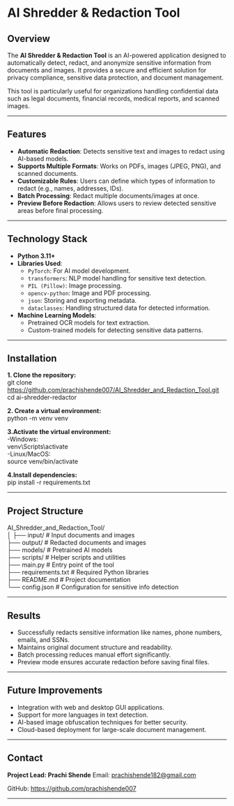 # AI Shredder & Redaction Tool

## Overview
The **AI Shredder & Redaction Tool** is an AI-powered application designed to automatically detect, redact, and anonymize sensitive information from documents and images. It provides a secure and efficient solution for privacy compliance, sensitive data protection, and document management.

This tool is particularly useful for organizations handling confidential data such as legal documents, financial records, medical reports, and scanned images.  

---

## Features
- **Automatic Redaction**: Detects sensitive text and images to redact using AI-based models.
- **Supports Multiple Formats**: Works on PDFs, images (JPEG, PNG), and scanned documents.
- **Customizable Rules**: Users can define which types of information to redact (e.g., names, addresses, IDs).
- **Batch Processing**: Redact multiple documents/images at once.
- **Preview Before Redaction**: Allows users to review detected sensitive areas before final processing.

---

## Technology Stack
- **Python 3.11+**
- **Libraries Used**:
  - `PyTorch`: For AI model development.
  - `transformers`: NLP model handling for sensitive text detection.
  - `PIL (Pillow)`: Image processing.
  - `opencv-python`: Image and PDF processing.
  - `json`: Storing and exporting metadata.
  - `dataclasses`: Handling structured data for detected information.
- **Machine Learning Models**:
  - Pretrained OCR models for text extraction.
  - Custom-trained models for detecting sensitive data patterns.

---

## Installation

**1. Clone the repository:**<br>
git clone https://github.com/prachishende007/AI_Shredder_and_Redaction_Tool.git<br>
cd ai-shredder-redactor<br>


**2. Create a virtual environment:**<br>
python -m venv venv


**3.Activate the virtual environment:**<br>
-Windows:<br>
  venv\Scripts\activate<br>
-Linux/MacOS:<br>
  source venv/bin/activate<br>

**4.Install dependencies:**<br>
pip install -r requirements.txt

---

## Project Structure
  AI_Shredder_and_Redaction_Tool/<br>
  │
  ├── input/               # Input documents and images<br>
  ├── output/              # Redacted documents and images<br>
  ├── models/              # Pretrained AI models<br>
  ├── scripts/             # Helper scripts and utilities<br>
  ├── main.py              # Entry point of the tool<br>
  ├── requirements.txt     # Required Python libraries<br>
  ├── README.md            # Project documentation<br>
  └── config.json          # Configuration for sensitive info detection<br>

---

## Results

- Successfully redacts sensitive information like names, phone numbers, emails, and SSNs.
- Maintains original document structure and readability.
- Batch processing reduces manual effort significantly.
- Preview mode ensures accurate redaction before saving final files.

---

## Future Improvements

- Integration with web and desktop GUI applications.
- Support for more languages in text detection.
- AI-based image obfuscation techniques for better security.
- Cloud-based deployment for large-scale document management.

---

## Contact

**Project Lead: Prachi Shende**
Email: prachishende182@gmail.com

GitHub: https://github.com/prachishende007

---
